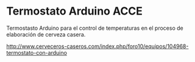 # Termostato Arduino ACCE
Termostasto Arduino para el control de temperaturas en el proceso de elaboración de cerveza casera.

http://www.cerveceros-caseros.com/index.php/foro10/equipos/104968-termostato-con-arduino
